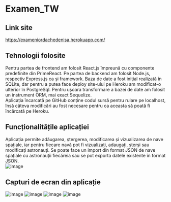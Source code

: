 # Examen_TW

## Link site
https://exameniordachedenisa.herokuapp.com/

## Tehnologii folosite
  Pentru partea de frontend am folosit React.js împreună cu componente predefinite din PrimeReact. Pe partea de backend am folosit Node.js, respectiv Express.js ca și framework. Baza de date a fost inițial realizată în SQLite, dar pentru a putea face deploy site-ului pe Heroku am modificat-o ulterior în PostgreSql. Pentru ușoara transformare a bazei de date am folosit un instrument ORM, mai exact Sequelize.<br/>
  Aplicația încarcată pe GitHub conține codul sursă pentru rulare pe localhost, însă câteva modificări au fost necesare pentru ca aceasta să poată fi încărcată pe Heroku.

## Funcționalitățile aplicației
  Aplicația permite adăugarea, ștergerea, modificarea și vizualizarea de nave spațiale, iar pentru fiecare navă pot fi vizualizați, adaugați, șterși sau modificați astronauți. Se poate face un import din format JSON de nave spațiale cu astronauții fiecăreia sau se pot exporta datele existente în format JSON.<br/>
  ![image](https://user-images.githubusercontent.com/74931542/195374115-3bbd1217-921a-4e90-8cc9-2a33cbb723b1.png)
  
## Capturi de ecran din aplicație
 ![image](https://user-images.githubusercontent.com/74931542/195374423-7aabef50-e96e-4a9c-a011-592c618149a3.png)
 ![image](https://user-images.githubusercontent.com/74931542/195374505-321f92ec-1124-4023-8aba-38b9a3176da5.png)
 ![image](https://user-images.githubusercontent.com/74931542/195374624-8ef03ba5-71e9-4eb1-9ac4-fdf00628b99a.png)
 ![image](https://user-images.githubusercontent.com/74931542/195374680-e4711559-99bd-4403-82fa-15ff3e0b873a.png)





